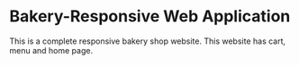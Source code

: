 # Bakery-Responsive Web Application

This is a complete responsive bakery shop website. This website has cart, menu and home page.
